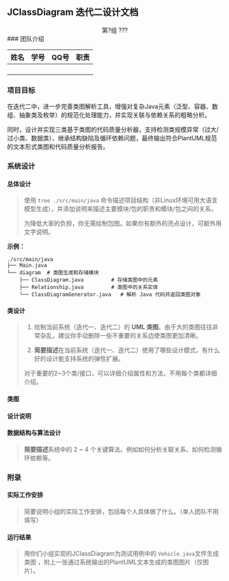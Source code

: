 ## JClassDiagram 迭代二设计文档

<center>第?组 ???</center>
### 团队介绍

| 姓名 | 学号 | QQ号 | 职责 |
| ---- | ---- | ---- | ---- |
|      |      |      |      |
|      |      |      |      |
|      |      |      |      |
|      |      |      |      |

### 项目目标

在迭代二中，进一步完善类图解析工具，增强对复杂Java元素（泛型、容器、数组、抽象类及枚举）的规范化处理能力，并实现关联与依赖关系的粗略分析。

同时，设计并实现三类基于类图的代码质量分析器，支持检测类规模异常（过大/过小类、数据类）、继承结构缺陷及循环依赖问题，最终输出符合PlantUML规范的文本形式类图和代码质量分析报告。

### 系统设计

#### 总体设计

> 使用 `tree ./src/main/java` 命令描述项目结构（非Linux环境可用大语言模型生成），并添加说明来描述主要模块/包的职责和模块/包之间的关系。
>
> 为降低大家的负担，你无需绘制包图。如果你有额外的亮点设计，可额外用文字说明。

**示例：**

```
./src/main/java
├── Main.java 
└── diagram  # 类图生成和存储模块
    ├── ClassDiagram.java         # 存储类图中的元素
    ├── Relationship.java         # 类图中的关系实体
    └── ClassDiagramGenerator.java   # 解析 Java 代码并返回类图对象
```

#### 类设计

> 1. 绘制当前系统（迭代一、迭代二）的 **UML 类图**。由于大的类图往往非常杂乱，建议你手动删除一些不重要的关系边使类图更加清晰。
>
> 2. **简要描述**在当前系统（迭代一、迭代二）使用了哪些设计模式，有什么好的设计能支持系统的弹性扩展。
>
> 对于重要的2~3个类/接口，可以详细介绍属性和方法，不用每个类都详细介绍。

#### 类图

#### 设计说明

#### 数据结构与算法设计

> **简要描述**系统中的 2 ~ 4 个关键算法。例如如何分析关联关系、如何检测循环依赖等。

### 附录

#### 实际工作安排

> 简要说明小组的实际工作安排，包括每个人具体做了什么。（单人团队不用填写）

#### 运行结果

> 用你们小组实现的JClassDiagram为测试用例中的 `Vehicle.java`文件生成类图 ，附上一张通过系统输出的PlantUML文本生成的类图图片（仅图片）。
